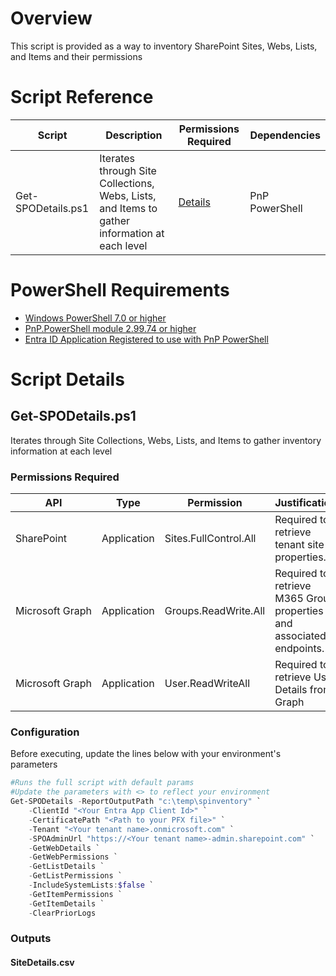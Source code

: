 # Overview

This script is provided as a way to inventory SharePoint Sites, Webs, Lists, and Items and their permissions

# Script Reference

| Script | Description | Permissions Required | Dependencies | 
| --- | --- | --- | --- |
| Get-SPODetails.ps1 | Iterates through Site Collections, Webs, Lists, and Items to gather information at each level | [Details](https://github.com/jameswh3/SharePoint-Inventory-CSOM/tree/main?tab=readme-ov-file#permissions-required) | PnP PowerShell


# PowerShell Requirements

*   [Windows PowerShell 7.0 or higher](https://learn.microsoft.com/en-us/powershell/scripting/install/installing-powershell-on-windows?view=powershell-7.4)
*   [PnP.PowerShell module 2.99.74 or higher](https://pnp.github.io/powershell/articles/installation.html)
*   [Entra ID Application Registered to use with PnP PowerShell]((https://pnp.github.io/powershell/articles/registerapplication))

# Script Details

## Get-SPODetails.ps1

Iterates through Site Collections, Webs, Lists, and Items to gather inventory information at each level

### Permissions Required

| API | Type | Permission | Justification |
| --- | --- | --- | --- |
| SharePoint | Application | Sites.FullControl.All | Required to retrieve tenant site properties. |
| Microsoft Graph | Application | Groups.ReadWrite.All | Required to retrieve M365 Group properties and associated endpoints. |
| Microsoft Graph | Application | User.ReadWriteAll | Required to retrieve User Details from Graph |

### Configuration

Before executing, update the lines below with your environment's parameters

``` PowerShell
#Runs the full script with default params
#Update the parameters with <> to reflect your environment
Get-SPODetails -ReportOutputPath "c:\temp\spinventory" `
    -ClientId "<Your Entra App Client Id>" `
    -CertificatePath "<Path to your PFX file>" `
    -Tenant "<Your tenant name>.onmicrosoft.com" `
    -SPOAdminUrl "https://<Your tenant name>-admin.sharepoint.com" `
    -GetWebDetails `
    -GetWebPermissions `
    -GetListDetails `
    -GetListPermissions `
    -IncludeSystemLists:$false `
    -GetItemPermissions `
    -GetItemDetails `
    -ClearPriorLogs
```
### Outputs

#### SiteDetails.csv